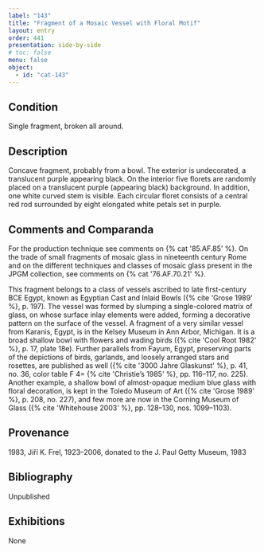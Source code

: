 ```yaml
---
label: "143"
title: "Fragment of a Mosaic Vessel with Floral Motif"
layout: entry
order: 441
presentation: side-by-side
# toc: false
menu: false
object:
  - id: "cat-143"
---
```


## Condition

Single fragment, broken all around.

## Description

Concave fragment, probably from a bowl. The exterior is undecorated, a translucent purple appearing black. On the interior five florets are randomly placed on a translucent purple (appearing black) background. In addition, one white curved stem is visible. Each circular floret consists of a central red rod surrounded by eight elongated white petals set in purple.

## Comments and Comparanda

For the production technique see comments on {% cat '85.AF.85' %}. On the trade of small fragments of mosaic glass in nineteenth century Rome and on the different techniques and classes of mosaic glass present in the JPGM collection, see comments on {% cat '76.AF.70.21' %}.

This fragment belongs to a class of vessels ascribed to late first-century BCE Egypt, known as Egyptian Cast and Inlaid Bowls ({% cite 'Grose 1989' %}, p. 197). The vessel was formed by slumping a single-colored matrix of glass, on whose surface inlay elements were added, forming a decorative pattern on the surface of the vessel. A fragment of a very similar vessel from Karanis, Egypt, is in the Kelsey Museum in Ann Arbor, Michigan. It is a broad shallow bowl with flowers and wading birds ({% cite 'Cool Root 1982' %}, p. 17, plate 18e). Further parallels from Fayum, Egypt, preserving parts of the depictions of birds, garlands, and loosely arranged stars and rosettes, are published as well ({% cite '3000 Jahre Glaskunst' %}, p. 41, no. 36, color table F 4= {% cite 'Christie’s 1985' %}, pp. 116–117, no. 225). Another example, a shallow bowl of almost-opaque medium blue glass with floral decoration, is kept in the Toledo Museum of Art ({% cite 'Grose 1989' %}, p. 208, no. 227), and few more are now in the Corning Museum of Glass ({% cite 'Whitehouse 2003' %}, pp. 128–130, nos. 1099–1103).

## Provenance

1983, Jiří K. Frel, 1923–2006, donated to the J. Paul Getty Museum, 1983

## Bibliography

Unpublished

## Exhibitions

None